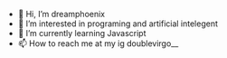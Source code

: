 - 👋 Hi, I’m dreamphoenix
- 👀 I’m interested in programing and artificial intelegent
- 🌱 I’m currently learning Javascript
- 📫 How to reach me at my ig doublevirgo__

<!---
Hanchoco/Hanchoco is a ✨ special ✨ repository because its `README.md` (this file) appears on your GitHub profile.
You can click the Preview link to take a look at your changes.
--->
